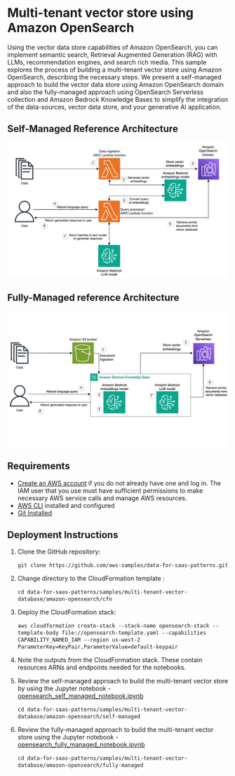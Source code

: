 # Multi-tenant vector store using Amazon OpenSearch

Using the vector data store capabilities of Amazon OpenSearch, you can implement semantic search, Retrieval Augmented Generation (RAG) with LLMs, recommendation engines, and search rich media. This sample explores the process of building a multi-tenant vector store using Amazon OpenSearch, describing the necessary steps. We present a self-managed approach to build the vector data store using Amazon OpenSearch domain and also the fully-managed approach using OpenSearch Serverless collection and Amazon Bedrock Knowledge Bases to simplify the integration of the data-sources, vector data store, and your generative AI application.

## Self-Managed Reference Architecture

![arch diagram](./images/os_self-managed_arch.jpg)

## Fully-Managed reference Architecture

![arch diagram](./images/os_fully_managed_arch.jpg)



## Requirements

* [Create an AWS account](https://portal.aws.amazon.com/gp/aws/developer/registration/index.html) if you do not already have one and log in. The IAM user that you use must have sufficient permissions to make necessary AWS service calls and manage AWS resources.
* [AWS CLI](https://docs.aws.amazon.com/cli/latest/userguide/install-cliv2.html) installed and configured
* [Git Installed](https://git-scm.com/book/en/v2/Getting-Started-Installing-Git)

## Deployment Instructions

1. Clone the GitHub repository:
    ``` 
    git clone https://github.com/aws-samples/data-for-saas-patterns.git
    ```
2. Change directory to the CloudFormation template :
    ```
    cd data-for-saas-patterns/samples/multi-tenant-vector-database/amazon-opensearch/cfn
    ```
3. Deploy the CloudFormation stack:
    ```
    aws cloudformation create-stack --stack-name opensearch-stack --template-body file://opensearch-template.yaml --capabilities CAPABILITY_NAMED_IAM --region us-west-2 ParameterKey=KeyPair,ParameterValue=default-keypair
    ```
    
4. Note the outputs from the CloudFormation stack. These contain resources ARNs and endpoints needed for the notebooks.

5. Review the self-managed approach to build the multi-tenant vector store by using the Jupyter notebook - [opensearch_self_managed_notebook.ipynb](self-managed/opensearch_self_managed_notebook.ipynb)
    ```
    cd data-for-saas-patterns/samples/multi-tenant-vector-database/amazon-opensearch/self-managed 
    ```
6. Review the fully-managed approach to build the multi-tenant vector store using the Jupyter notebook - [opensearch_fully_managed_notebook.ipynb](fully-managed/opensearch_fully_managed_notebook.ipynb)
    ```
    cd data-for-saas-patterns/samples/multi-tenant-vector-database/amazon-opensearch/fully-managed 
    ```

